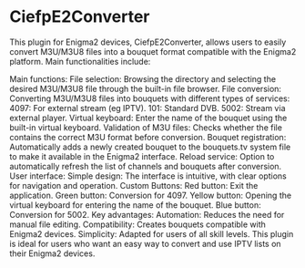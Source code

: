 # CiefpE2Converter

This plugin for Enigma2 devices, CiefpE2Converter, allows users to easily convert M3U/M3U8 files into a bouquet format compatible with the Enigma2 platform. Main functionalities include:

Main functions:
File selection: Browsing the directory and selecting the desired M3U/M3U8 file through the built-in file browser.
File conversion: Converting M3U/M3U8 files into bouquets with different types of services:
4097: For external stream (eg IPTV).
101: Standard DVB.
5002: Stream via external player.
Virtual keyboard: Enter the name of the bouquet using the built-in virtual keyboard.
Validation of M3U files: Checks whether the file contains the correct M3U format before conversion.
Bouquet registration: Automatically adds a newly created bouquet to the bouquets.tv system file to make it available in the Enigma2 interface.
Reload service: Option to automatically refresh the list of channels and bouquets after conversion.
User interface:
Simple design: The interface is intuitive, with clear options for navigation and operation.
Custom Buttons:
Red button: Exit the application.
Green button: Conversion for 4097.
Yellow button: Opening the virtual keyboard for entering the name of the bouquet.
Blue button: Conversion for 5002.
Key advantages:
Automation: Reduces the need for manual file editing.
Compatibility: Creates bouquets compatible with Enigma2 devices.
Simplicity: Adapted for users of all skill levels.
This plugin is ideal for users who want an easy way to convert and use IPTV lists on their Enigma2 devices.
